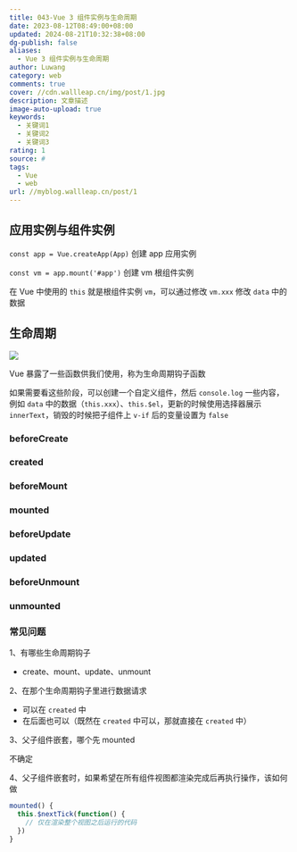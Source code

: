 ```yaml
---
title: 043-Vue 3 组件实例与生命周期
date: 2023-08-12T08:49:00+08:00
updated: 2024-08-21T10:32:38+08:00
dg-publish: false
aliases:
  - Vue 3 组件实例与生命周期
author: Luwang
category: web
comments: true
cover: //cdn.wallleap.cn/img/post/1.jpg
description: 文章描述
image-auto-upload: true
keywords:
  - 关键词1
  - 关键词2
  - 关键词3
rating: 1
source: #
tags:
  - Vue
  - web
url: //myblog.wallleap.cn/post/1
---
```


## 应用实例与组件实例

`const app = Vue.createApp(App)` 创建 app 应用实例

`const vm = app.mount('#app')` 创建 vm 根组件实例

在 Vue 中使用的 `this` 就是根组件实例 `vm`，可以通过修改 `vm.xxx` 修改 `data` 中的数据

## 生命周期

![](https://cdn.wallleap.cn/img/pic/illustration/202308122059343.png)

Vue 暴露了一些函数供我们使用，称为生命周期钩子函数

如果需要看这些阶段，可以创建一个自定义组件，然后 `console.log` 一些内容，例如 `data` 中的数据（`this.xxx`）、`this.$el`，更新的时候使用选择器展示 `innerText`，销毁的时候把子组件上 `v-if` 后的变量设置为 `false`

### beforeCreate

### created

### beforeMount

### mounted

### beforeUpdate

### updated

### beforeUnmount

### unmounted

### 常见问题

1、有哪些生命周期钩子

- create、mount、update、unmount

2、在那个生命周期钩子里进行数据请求

- 可以在 `created` 中
- 在后面也可以（既然在 `created` 中可以，那就直接在 `created` 中）

3、父子组件嵌套，哪个先 mounted

不确定

4、父子组件嵌套时，如果希望在所有组件视图都渲染完成后再执行操作，该如何做

```js
mounted() {
  this.$nextTick(function() {
    // 仅在渲染整个视图之后运行的代码
  })
}
```
